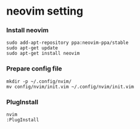 # neovim setting

### Install neovim
```console
sudo add-apt-repository ppa:neovim-ppa/stable
sudo apt-get update
sudo apt-get install neovim
```

### Prepare config file
```console
mkdir -p ~/.config/nvim/
mv config/nvim/init.vim ~/.config/nvim/init.vim
```
### PlugInstall
```console
nvim
:PlugInstall
```


